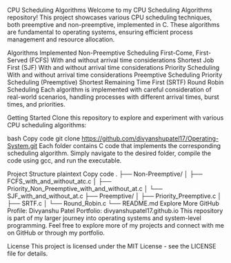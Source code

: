 CPU Scheduling Algorithms
Welcome to my CPU Scheduling Algorithms repository! This project showcases various CPU scheduling techniques, both preemptive and non-preemptive, implemented in C. These algorithms are fundamental to operating systems, ensuring efficient process management and resource allocation.

Algorithms Implemented
Non-Preemptive Scheduling
First-Come, First-Served (FCFS)
With and without arrival time considerations
Shortest Job First (SJF)
With and without arrival time considerations
Priority Scheduling
With and without arrival time considerations
Preemptive Scheduling
Priority Scheduling (Preemptive)
Shortest Remaining Time First (SRTF)
Round Robin Scheduling
Each algorithm is implemented with careful consideration of real-world scenarios, handling processes with different arrival times, burst times, and priorities.

Getting Started
Clone this repository to explore and experiment with various CPU scheduling algorithms:

bash
Copy code
git clone https://github.com/divyanshupatel17/Operating-System.git
Each folder contains C code that implements the corresponding scheduling algorithm. Simply navigate to the desired folder, compile the code using gcc, and run the executable.

Project Structure
plaintext
Copy code
.
├── Non-Preemptive/
│   ├── FCFS_with_and_without_atc.c
│   ├── Priority_Non_Preemptive_with_and_without_at.c
│   └── SJF_with_and_without_at.c
├── Preemptive/
│   ├── Priority_Preemptive.c
│   ├── SRTF.c
│   └── Round_Robin.c
└── README.md
Explore More
GitHub Profile: Divyanshu Patel
Portfolio: divyanshupatel17.github.io
This repository is part of my larger journey into operating systems and system-level programming. Feel free to explore more of my projects and connect with me on GitHub or through my portfolio.

License
This project is licensed under the MIT License - see the LICENSE file for details.
